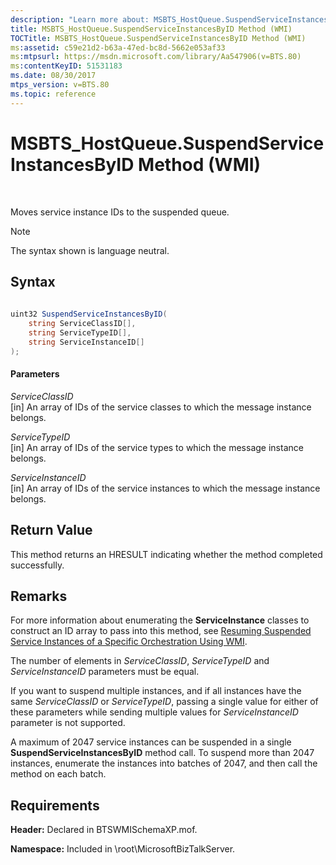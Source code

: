 ```yaml
---
description: "Learn more about: MSBTS_HostQueue.SuspendServiceInstancesByID Method (WMI)"
title: MSBTS_HostQueue.SuspendServiceInstancesByID Method (WMI)
TOCTitle: MSBTS_HostQueue.SuspendServiceInstancesByID Method (WMI)
ms:assetid: c59e21d2-b63a-47ed-bc8d-5662e053af33
ms:mtpsurl: https://msdn.microsoft.com/library/Aa547906(v=BTS.80)
ms:contentKeyID: 51531183
ms.date: 08/30/2017
mtps_version: v=BTS.80
ms.topic: reference
---
```


# MSBTS\_HostQueue.SuspendServiceInstancesByID Method (WMI)

 

Moves service instance IDs to the suspended queue.


> [!NOTE]
> <P>The syntax shown is language neutral.</P>



## Syntax

```C#
  
uint32 SuspendServiceInstancesByID(  
    string ServiceClassID[],  
    string ServiceTypeID[],  
    string ServiceInstanceID[]  
);  
```

#### Parameters

*ServiceClassID*  
\[in\] An array of IDs of the service classes to which the message instance belongs.

*ServiceTypeID*  
\[in\] An array of IDs of the service types to which the message instance belongs.

*ServiceInstanceID*  
\[in\] An array of IDs of the service instances to which the message instance belongs.

## Return Value

This method returns an HRESULT indicating whether the method completed successfully.

## Remarks

For more information about enumerating the **ServiceInstance** classes to construct an ID array to pass into this method, see [Resuming Suspended Service Instances of a Specific Orchestration Using WMI](resuming-suspended-service-instances-of-a-specific-orchestration-using-wmi.md).

The number of elements in *ServiceClassID*, *ServiceTypeID* and *ServiceInstanceID* parameters must be equal.

If you want to suspend multiple instances, and if all instances have the same *ServiceClassID* or *ServiceTypeID*, passing a single value for either of these parameters while sending multiple values for *ServiceInstanceID* parameter is not supported.

A maximum of 2047 service instances can be suspended in a single **SuspendServiceInstancesByID** method call. To suspend more than 2047 instances, enumerate the instances into batches of 2047, and then call the method on each batch.

## Requirements

**Header:** Declared in BTSWMISchemaXP.mof.

**Namespace:** Included in \\root\\MicrosoftBizTalkServer.

